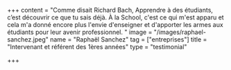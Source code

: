+++
content = "Comme disait Richard Bach, Apprendre à des étudiants, c’est découvrir ce que tu sais déjà. À la School, c'est ce qui m'est apparu et cela m'a donné encore plus l'envie d'enseigner et d'apporter les armes aux étudiants pour leur avenir professionnel. "
image = "/images/raphael-sanchez.jpeg"
name = "Raphaël Sanchez"
tag = ["entreprises"]
title = "Intervenant et référent des 1ères années"
type = "testimonial"

+++
